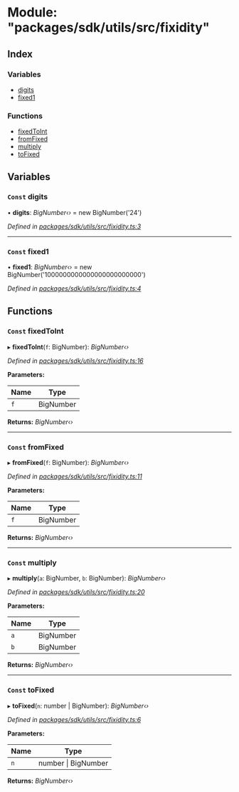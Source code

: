 # Module: "packages/sdk/utils/src/fixidity"

## Index

### Variables

* [digits](_packages_sdk_utils_src_fixidity_.md#const-digits)
* [fixed1](_packages_sdk_utils_src_fixidity_.md#const-fixed1)

### Functions

* [fixedToInt](_packages_sdk_utils_src_fixidity_.md#const-fixedtoint)
* [fromFixed](_packages_sdk_utils_src_fixidity_.md#const-fromfixed)
* [multiply](_packages_sdk_utils_src_fixidity_.md#const-multiply)
* [toFixed](_packages_sdk_utils_src_fixidity_.md#const-tofixed)

## Variables

### `Const` digits

• **digits**: *BigNumber‹›* = new BigNumber('24')

*Defined in [packages/sdk/utils/src/fixidity.ts:3](https://github.com/medhak1/celo-monorepo/blob/master/packages/sdk/utils/src/fixidity.ts#L3)*

___

### `Const` fixed1

• **fixed1**: *BigNumber‹›* = new BigNumber('1000000000000000000000000')

*Defined in [packages/sdk/utils/src/fixidity.ts:4](https://github.com/medhak1/celo-monorepo/blob/master/packages/sdk/utils/src/fixidity.ts#L4)*

## Functions

### `Const` fixedToInt

▸ **fixedToInt**(`f`: BigNumber): *BigNumber‹›*

*Defined in [packages/sdk/utils/src/fixidity.ts:16](https://github.com/medhak1/celo-monorepo/blob/master/packages/sdk/utils/src/fixidity.ts#L16)*

**Parameters:**

Name | Type |
------ | ------ |
`f` | BigNumber |

**Returns:** *BigNumber‹›*

___

### `Const` fromFixed

▸ **fromFixed**(`f`: BigNumber): *BigNumber‹›*

*Defined in [packages/sdk/utils/src/fixidity.ts:11](https://github.com/medhak1/celo-monorepo/blob/master/packages/sdk/utils/src/fixidity.ts#L11)*

**Parameters:**

Name | Type |
------ | ------ |
`f` | BigNumber |

**Returns:** *BigNumber‹›*

___

### `Const` multiply

▸ **multiply**(`a`: BigNumber, `b`: BigNumber): *BigNumber‹›*

*Defined in [packages/sdk/utils/src/fixidity.ts:20](https://github.com/medhak1/celo-monorepo/blob/master/packages/sdk/utils/src/fixidity.ts#L20)*

**Parameters:**

Name | Type |
------ | ------ |
`a` | BigNumber |
`b` | BigNumber |

**Returns:** *BigNumber‹›*

___

### `Const` toFixed

▸ **toFixed**(`n`: number | BigNumber): *BigNumber‹›*

*Defined in [packages/sdk/utils/src/fixidity.ts:6](https://github.com/medhak1/celo-monorepo/blob/master/packages/sdk/utils/src/fixidity.ts#L6)*

**Parameters:**

Name | Type |
------ | ------ |
`n` | number &#124; BigNumber |

**Returns:** *BigNumber‹›*
